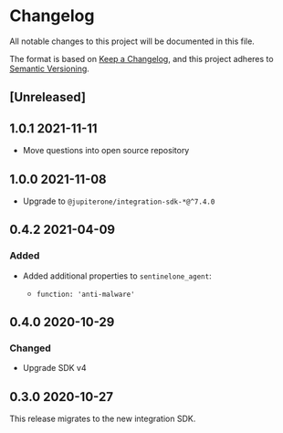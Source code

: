 # Changelog

All notable changes to this project will be documented in this file.

The format is based on [Keep a Changelog](https://keepachangelog.com/en/1.0.0/),
and this project adheres to
[Semantic Versioning](https://semver.org/spec/v2.0.0.html).

## [Unreleased]

## 1.0.1 2021-11-11

- Move questions into open source repository

## 1.0.0 2021-11-08

- Upgrade to `@jupiterone/integration-sdk-*@^7.4.0`

## 0.4.2 2021-04-09

### Added

- Added additional properties to `sentinelone_agent`:

  - `function: 'anti-malware'`

## 0.4.0 2020-10-29

### Changed

- Upgrade SDK v4

## 0.3.0 2020-10-27

This release migrates to the new integration SDK.
